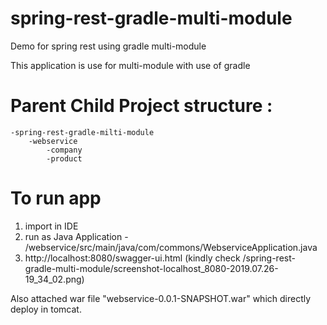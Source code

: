 # spring-rest-gradle-multi-module
Demo for spring rest using gradle multi-module

This application is use for multi-module with use of gradle

# Parent Child Project structure :
	-spring-rest-gradle-milti-module
		-webservice
			-company
   	 		-product

# To run app
1) import in IDE
2) run as Java Application - /webservice/src/main/java/com/commons/WebserviceApplication.java 
3) http://localhost:8080/swagger-ui.html (kindly check /spring-rest-gradle-multi-module/screenshot-localhost_8080-2019.07.26-19_34_02.png)

Also attached war file "webservice-0.0.1-SNAPSHOT.war" which directly deploy in tomcat.

